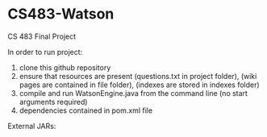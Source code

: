 # CS483-Watson
CS 483 Final Project

In order to run project:

1. clone this github repository 
2. ensure that resources are present (questions.txt in project folder), (wiki pages are contained in file folder), (indexes are stored in indexes folder)
3. compile and run WatsonEngine.java from the command line (no start arguments required)
4. dependencies contained in pom.xml file

External JARs:
